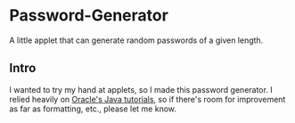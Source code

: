# Password-Generator
A little applet that can generate random passwords of a given length.

## Intro
I wanted to try my hand at applets, so I made this password generator. I relied heavily on [Oracle's Java tutorials](https://docs.oracle.com/javase/tutorial/uiswing/components/index.html "Oracle Java Tutorials: Using Swing Components"), so if there's room for improvement as far as formatting, etc., please let me know.
